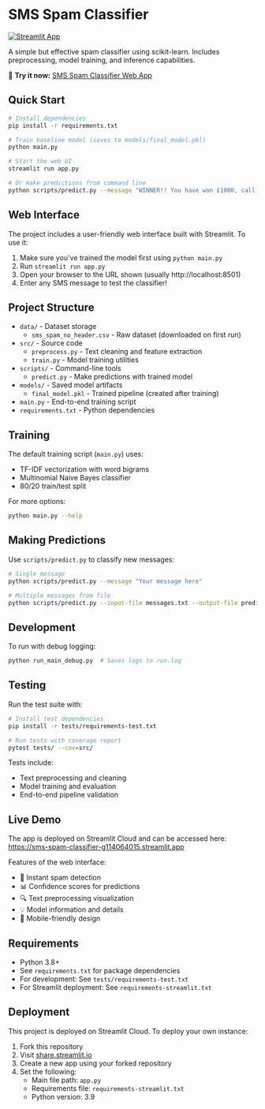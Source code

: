 # SMS Spam Classifier

[![Streamlit App](https://static.streamlit.io/badges/streamlit_badge_black_white.svg)](https://sms-spam-classifier-g114064015.streamlit.app)

A simple but effective spam classifier using scikit-learn. Includes preprocessing, model training, and inference capabilities.

🔗 **Try it now:** [SMS Spam Classifier Web App](https://sms-spam-classifier-g114064015.streamlit.app)

## Quick Start

```bash
# Install dependencies
pip install -r requirements.txt

# Train baseline model (saves to models/final_model.pkl)
python main.py

# Start the web UI
streamlit run app.py

# Or make predictions from command line
python scripts/predict.py --message "WINNER!! You have won £1000, call now to claim!"
```

## Web Interface

The project includes a user-friendly web interface built with Streamlit. To use it:

1. Make sure you've trained the model first using `python main.py`
2. Run `streamlit run app.py`
3. Open your browser to the URL shown (usually http://localhost:8501)
4. Enter any SMS message to test the classifier!

## Project Structure

- `data/` - Dataset storage
  - `sms_spam_no_header.csv` - Raw dataset (downloaded on first run)
- `src/` - Source code
  - `preprocess.py` - Text cleaning and feature extraction
  - `train.py` - Model training utilities
- `scripts/` - Command-line tools
  - `predict.py` - Make predictions with trained model
- `models/` - Saved model artifacts
  - `final_model.pkl` - Trained pipeline (created after training)
- `main.py` - End-to-end training script
- `requirements.txt` - Python dependencies

## Training

The default training script (`main.py`) uses:
- TF-IDF vectorization with word bigrams
- Multinomial Naive Bayes classifier
- 80/20 train/test split

For more options:
```bash
python main.py --help
```

## Making Predictions

Use `scripts/predict.py` to classify new messages:

```bash
# Single message
python scripts/predict.py --message "Your message here"

# Multiple messages from file
python scripts/predict.py --input-file messages.txt --output-file predictions.csv
```

## Development

To run with debug logging:
```bash
python run_main_debug.py  # Saves logs to run.log
```

## Testing

Run the test suite with:
```bash
# Install test dependencies
pip install -r tests/requirements-test.txt

# Run tests with coverage report
pytest tests/ --cov=src/
```

Tests include:
- Text preprocessing and cleaning
- Model training and evaluation
- End-to-end pipeline validation

## Live Demo

The app is deployed on Streamlit Cloud and can be accessed here:
https://sms-spam-classifier-g114064015.streamlit.app

Features of the web interface:
- 🚀 Instant spam detection
- 📊 Confidence scores for predictions
- 🔍 Text preprocessing visualization
- 💡 Model information and details
- 📱 Mobile-friendly design

## Requirements

- Python 3.8+
- See `requirements.txt` for package dependencies
- For development: See `tests/requirements-test.txt`
- For Streamlit deployment: See `requirements-streamlit.txt`

## Deployment

This project is deployed on Streamlit Cloud. To deploy your own instance:

1. Fork this repository
2. Visit [share.streamlit.io](https://share.streamlit.io)
3. Create a new app using your forked repository
4. Set the following:
   - Main file path: `app.py`
   - Requirements file: `requirements-streamlit.txt`
   - Python version: 3.9